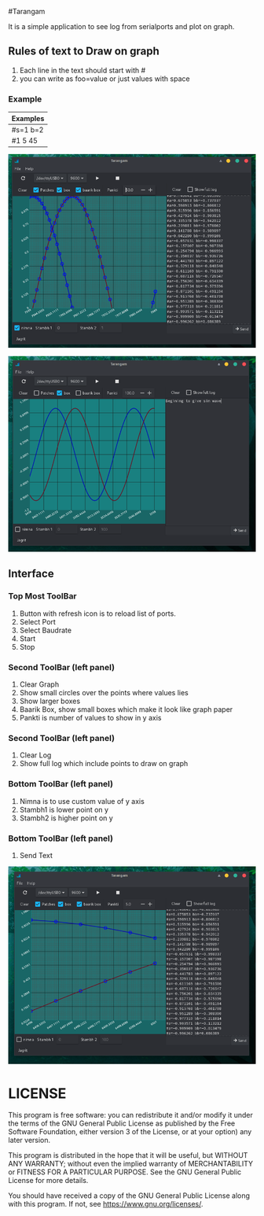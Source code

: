 #Tarangam

It is a simple application to see log from serialports and plot on graph.

## Rules of text to Draw on graph 
1. Each line in the text should start with #
2. you can write as foo=value or just values with space

### Example
| Examples|
|---------|
|#s=1 b=2 |
|#1 5 45  |


![3](screenshots/3.png)

![1](screenshots/1.png)

## Interface
### Top Most ToolBar
1. Button with refresh icon is to reload list of ports.
2. Select Port
3. Select Baudrate
4. Start
5. Stop

### Second ToolBar (left panel)
1. Clear Graph
2. Show small circles over the points where values lies
3. Show larger boxes
4. Baarik Box, show small boxes which make it look like graph paper
5. Pankti is number of values to show in y axis

### Second ToolBar (left panel)
1. Clear Log
2. Show full log which include points to draw on graph

### Bottom ToolBar (left panel)
1. Nimna is to use custom value of y axis
2. Stambh1 is lower point on y
3. Stambh2 is higher point on y

### Bottom ToolBar (left panel)
1. Send Text

![2](screenshots/2.png)

# LICENSE
This program is free software: you can redistribute it and/or modify
it under the terms of the GNU General Public License as published by
the Free Software Foundation, either version 3 of the License, or
at your option) any later version.

This program is distributed in the hope that it will be useful,
but WITHOUT ANY WARRANTY; without even the implied warranty of
MERCHANTABILITY or FITNESS FOR A PARTICULAR PURPOSE.  See the
GNU General Public License for more details.

You should have received a copy of the GNU General Public License
along with this program.  If not, see <https://www.gnu.org/licenses/>.

